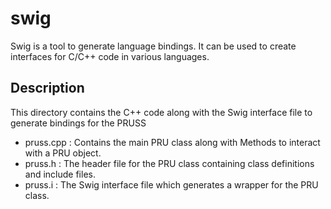 # swig
Swig is a tool to generate language bindings. It can be used to create interfaces for C/C++ code in various languages.

## Description
This directory contains the C++ code along with the Swig interface file to generate bindings for the PRUSS
* pruss.cpp : Contains the main PRU class along with Methods to interact with a PRU object.
* pruss.h : The header file for the PRU class containing class definitions and include files.
* pruss.i : The Swig interface file which generates a wrapper for the PRU class.

